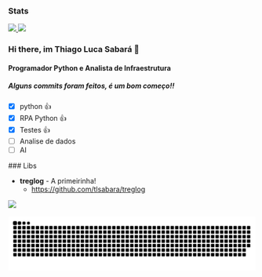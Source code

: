 ### Stats
<div align="left">
  <a href="https://www.linkedin.com/in/tlsabara/">
  <img height="170em" src="https://github-readme-stats.vercel.app/api?username=tlsabara&show_icons=true&theme=slateorange&include_all_commits=true&count_private=true"/> 
  <img height="180em" src="https://github-readme-stats.vercel.app/api/top-langs/?username=tlsabara&langs_count=4&theme=slateorange"/>
  </a>
</div>

### Hi there, im Thiago Luca Sabará 👋

#### Programador Python e Analista de Infraestrutura

##### Alguns commits foram feitos, é um bom começo!! 
- [x] python :+1:
- [x] RPA Python :+1:
- [x] Testes 👍
- [ ] Analise de dados
- [ ] AI

<div>
### Libs
  
* **treglog** - A primeirinha!
  * https://github.com/tlsabara/treglog
</div>
<div>
<a href="https://www.linkedin.com/in/tlsabara/" target="_blank"><img src="https://img.shields.io/badge/-LinkedIn-%230077B5?style=for-the-badge&logo=linkedin&logoColor=white" target="_blank"></a> 
  
 ![Snake animation](https://github.com/tlsabara/tlsabara/blob/output/github-contribution-grid-snake.svg)
  
</div>

